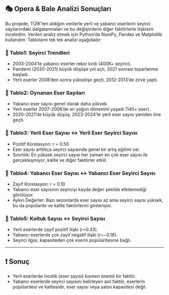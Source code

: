 ## 🎭 Opera & Bale Analizi Sonuçları

Bu projede, TÜİK’ten aldığım verilerle yerli ve yabancı eserlerin seyirci sayılarındaki dalgalanmaları ve bu değişimlerin diğer faktörlerle ilişkisini inceledim. Verileri analiz etmek için Python’da NumPy, Pandas ve Matplotlib kullandım. Tabloların tek tek analizi aşağıdadır:

### 📌 Tablo1: Seyirci Trendleri
- 2003-2004’te yabancı eserler rekor kırdı (400K+ seyirci).  
- Pandemi (2020-2021) büyük düşüşe yol açtı, 2021 sonrası toparlanma başladı.  
- Yerli eserler 2008’den sonra yükselişe geçti, 2012-2013’de zirve yaptı.  

### 📌 Tablo2: Oynanan Eser Sayıları
- Yabancı eser sayısı genel olarak daha yüksek.  
- Yerli eserler 2007-2008’de en yoğun dönemini yaşadı (140+ eser).  
- 2020-2021’de büyük düşüş; 2023-2024’te yerli eser sayısı yeniden öne geçti.  

### 📌 Tablo3: Yerli Eser Sayısı ↔ Yerli Eser Seyirci Sayısı
- Pozitif Korelasyon: r = 0.56  
- Eser sayısı arttıkça seyirci sayısında genel bir artış eğilimi var.  
- Sınırlılık: En yüksek seyirci sayısı her zaman en çok eser sayısı ile gerçekleşmiyor; kalite ve diğer faktörler etkili.

### 📌 Tablo4: Yabancı Eser Sayısı ↔ Yabancı Eser Seyirci Sayısı
- Zayıf Korelasyon: r = 0.10  
- Yabancı eser sayısının seyirciyi kayda değer şekilde etkilemediği görülüyor.  
- Aykırı Değerler: Bazı sezonlarda eser sayısı az ama seyirci sayısı yüksek, bu da popülarite ve kalite faktörlerini gösteriyor.

### 📌 Tablo5: Koltuk Sayısı ↔ Seyirci Sayısı
- Yerli eserlerde zayıf pozitif ilişki (r=0.33).  
- Yabancı eserlerde çok zayıf negatif ilişki (r=−0.18).  
- Seyirci ilgisi, kapasiteden çok eserin popülaritesine bağlı.

---

## ❗ Sonuç
- Yerli eserlerde nicelik (eser sayısı) kısmen önemli bir faktör.  
- Yabancı eserlerde seyirci sayısını belirleyen asıl faktör, eserlerin popülaritesi ve kalitesidir, eser sayısı veya salon kapasitesi değil.
